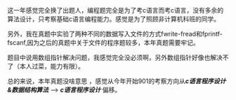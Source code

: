 这一年感觉完全换了出题人，编程题完全是为了考c语言而考c语言，没有多余的算法设计，只考察基础c语言编程能力。感觉是为了照顾非计算机科班的同学。

另外，我在真题中实验了两种不同的数据写入文件的方式fwrite-fread和fprintf-fscanf,因为之后的真题中关于文件的程序题较多，本年真题需要牢记。

题目中说用数组指针解决问题，我感觉完全没必须啊，另外数组指针好像也解决不了（本人过菜，能力有限）。

总的来说，本年真题没啥意思 ，感觉从今年开始901的考察方向从***c语言程序设计&数据结构算法*** --> ***c语言程序设计*** 偏移。